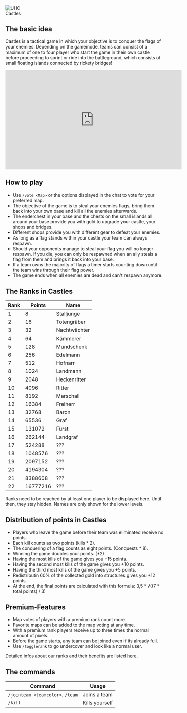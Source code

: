 <div class="banner-wrapper">
    <img alt="UHC" src="../img/Castles.png">
    <div class="banner-text">Castles</div>
</div>

## The basic idea
Castles is a tactical game in which your objective is to conquer the flags of your enemies. Depending on the gamemode, teams can consist of a maximum of one to four player who start the game in their own castle before proceeding to sprint or ride into the battleground, which consists of small floating islands connected by rickety bridges!

<iframe width="560" height="315" src="https://www.youtube.com/embed/ZeydLQxk_Hg?si=JRM5wUvz2DnN703Z" frameborder="0" allowfullscreen></iframe>

<p></p>

## How to play
- Use `/vote <Map>` or the options displayed in the chat to vote for your preferred map. 
- The objective of the game is to steal your enemies flags, bring them back into your own base and kill all the enemies afterwards.
- The enderchest in your base and the chests on the small islands all around your base provide you with gold to upgrade your castle, your shops and bridges.
- Different shops provide you with different gear to defeat your enemies.
- As long as a flag stands within your castle your team can always respawn. 
- Should your opponents manage to steal your flag you will no longer respawn. If you die, you can only be respawned when an ally steals a flag from them and brings it back into your base.
- If a team owns the majority of flags a timer starts counting down until the team wins through their flag power. 
- The game ends when all enemies are dead and can't respawn anymore.

## The Ranks in Castles

| Rank | Points | Name |
| ------ | ------ | ------ |
| 1 | 8 | Stalljunge |
| 2 | 16 | Totengräber |
| 3 | 32 | Nachtwächter |
| 4 | 64 | Kämmerer |
| 5 | 128 | Mundschenk |
| 6 | 256 | Edelmann |
| 7 | 512 | Hofnarr |
| 8 | 1024 | Landmann |
| 9 | 2048 | Heckenritter |
| 10 | 4096 | Ritter |
| 11 | 8192 | Marschall |
| 12 | 16384 | Freiherr |
| 13 | 32768 | Baron |
| 14 | 65536 | Graf |
| 15 | 131072 | Fürst |
| 16 | 262144 | Landgraf |
| 17 | 524288 | ??? |
| 18 | 1048576 | ??? |
| 19 | 2097152 | ??? |
| 20 | 4194304 | ??? |
| 21 | 8388608 | ??? |
| 22 | 16777216 | ??? |

Ranks need to be reached by at least one player to be displayed here. Until then, they stay hidden. Names are only shown for the lower levels.

## Distribution of points in Castles
- Players who leave the game before their team was eliminated receive no points.
- Each kill counts as two points (kills * 2).
- The conquering of a flag counts as eight points. (Conquests * 8).
- Winning the game doubles your points. (*2)
- Having the most kills of the game gives you +15 points.
- Having the second most kills of the game gives you +10 points.
- Having the third most kills of the game gives you +5 points.
- Redistributin 60% of the collected gold into structures gives you +12 points.
- At the end, the final points are calculated with this formula: 3,5 * &radic;((7 * total points) / 3)

## Premium-Features
- Map votes of players with a premium rank count more.
- Favorite maps can be added to the map voting at any time.
- With a premium rank players receive up to three times the normal amount of pixels.
- Before the game starts, any team can be joined even if its already full.
- Use `/togglerank` to go undercover and look like a normal user.

Detailed infos about our ranks and their benefits are listed [here](/ranks/premium/).

## The commands
| Command | Usage |
| ------ | -------- |
| `/jointeam <teamcolor>`, `/team` | Joins a team |
| `/kill`                         | Kills yourself |

